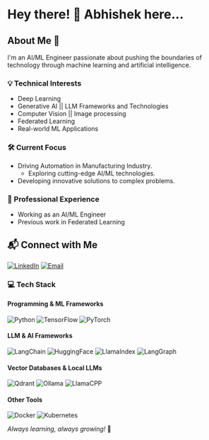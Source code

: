# Hey there! 👋 Abhishek here... 

## About Me 🚀
I'm an AI/ML Engineer passionate about pushing the boundaries of technology through machine learning and artificial intelligence.

### 💡 Technical Interests
- Deep Learning
- Generative AI || LLM Frameworks and Technologies
- Computer Vision || Image processing
- Federated Learning
- Real-world ML Applications

### 🛠️ Current Focus
- Driving Automation in Manufacturing Industry.
  - Exploring cutting-edge AI/ML technologies.
- Developing innovative solutions to complex problems.

### 🌟 Professional Experience
- Working as an AI/ML Engineer
- Previous work in Federated Learning

## 📬 Connect with Me
[![LinkedIn](https://img.shields.io/badge/LinkedIn-blue?style=flat-square&logo=linkedin)](https://www.linkedin.com/in/abhishek-wani/)
[![Email](https://img.shields.io/badge/Email-D14836?style=flat-square&logo=gmail&logoColor=white)](mailto:abhishekwani02@gmail.com)

### 💻 Tech Stack

#### Programming & ML Frameworks
![Python](https://img.shields.io/badge/-Python-black?style=flat-square&logo=python)
![TensorFlow](https://img.shields.io/badge/-TensorFlow-black?style=flat-square&logo=tensorflow)
![PyTorch](https://img.shields.io/badge/-PyTorch-black?style=flat-square&logo=pytorch)

#### LLM & AI Frameworks
![LangChain](https://img.shields.io/badge/-LangChain-black?style=flat-square&logo=chains)
![HuggingFace](https://img.shields.io/badge/-HuggingFace-black?style=flat-square&logo=huggingface)
![LlamaIndex](https://img.shields.io/badge/-LlamaIndex-black?style=flat-square&logo=llamaindex)
![LangGraph](https://img.shields.io/badge/-LangGraph-black?style=flat-square&logo=graph)

#### Vector Databases & Local LLMs
![Qdrant](https://img.shields.io/badge/-Qdrant-black?style=flat-square&logo=database)
![Ollama](https://img.shields.io/badge/-Ollama-black?style=flat-square&logo=ollama)
![LlamaCPP](https://img.shields.io/badge/-LlamaCPP-black?style=flat-square&logo=cpp)

#### Other Tools
![Docker](https://img.shields.io/badge/-Docker-black?style=flat-square&logo=docker)
![Kubernetes](https://img.shields.io/badge/-Kubernetes-black?style=flat-square&logo=kubernetes)

*Always learning, always growing!* 🌱
